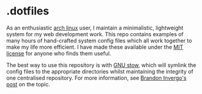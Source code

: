 .dotfiles
=========
As an enthusiastic [arch linux](http://www.archlinux.org) user, I maintain a minimalistic, lightweight system for my web development work. This repo contains examples of many hours of hand-crafted system config files which all work together to make my life more efficient. I have made these available under the [MIT license](http://opensource.org/licenses/MIT) for anyone who finds them useful.

The best way to use this repository is with [GNU stow](https://www.gnu.org/software/stow/), which will symlink the config files to the appropriate directories whilst maintaining the integrity of one centralised repository. For more information, see [Brandon Invergo's post](http://brandon.invergo.net/news/2012-05-26-using-gnu-stow-to-manage-your-dotfiles.html?round=two) on the topic.
